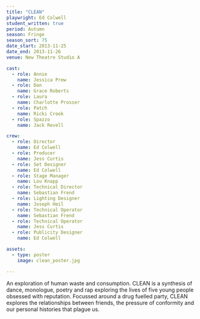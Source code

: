 ```yaml
---
title: "CLEAN"
playwright: Ed Colwell
student_written: true
period: Autumn
season: Fringe
season_sort: 75
date_start: 2013-11-25
date_end: 2013-11-26
venue: New Theatre Studio A

cast:
  - role: Annie
    name: Jessica Prew
  - role: Dan
    name: Grace Roberts
  - role: Laura
    name: Charlotte Prosser
  - role: Patch
    name: Ricki Crook
  - role: Spazzo
    name: Jack Revell

crew:
  - role: Director
    name: Ed Colwell
  - role: Producer
    name: Jess Curtis
  - role: Set Designer
    name: Ed Colwell
  - role: Stage Manager
    name: Lou Knapp
  - role: Technical Director
    name: Sebastian Frend
  - role: Lighting Designer
    name: Joseph Heil
  - role: Technical Operator
    name: Sebastian Frend
  - role: Technical Operator
    name: Jess Curtis
  - role: Publicity Designer
    name: Ed Colwell

assets:
  - type: poster
    image: clean_poster.jpg

---
```

An exploration of human waste and consumption. CLEAN is a synthesis of dance, monologue, poetry and rap exploring the lives of five young people obsessed with reputation. Focussed around a drug fuelled party, CLEAN explores the relationships between friends, the pressure of conformity and our personal histories that plague us.
